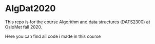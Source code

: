 # AlgDat2020
This repo is for the course Algorithm and data structures (DATS2300) at OsloMet fall 2020.

Here you can find all code i made in this course

